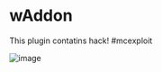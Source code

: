 # wAddon 
This plugin contatins hack!
#mcexploit <command> <cmd>

![image](https://user-images.githubusercontent.com/48631163/143472842-576b64d0-2671-4ba6-9e58-6e25824e959f.png)

